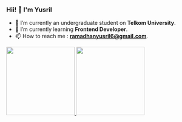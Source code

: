 ### Hii! 👋 I'm Yusril

- 🔭 I’m currently an undergraduate student on **Telkom University**.
- 🌱 I’m currently learning **Frontend Developer**.
- 📫 How to reach me : **ramadhanyusril6@gmail.com**.

<p align="left">
<a href="https://github.com/yusrilramadhan23">
  <img height="180em" src="https://github-readme-stats-eight-theta.vercel.app/api?username=yusrilramadhan23
&show_icons=true&theme=algolia&include_all_commits=true&count_private=true"/>
  <img height="180em" src="https://github-readme-stats-eight-theta.vercel.app/api/top-langs/?username=yusrilramadhan23
&layout=compact&langs_count=8&theme=algolia"/>
</a>
</p>
